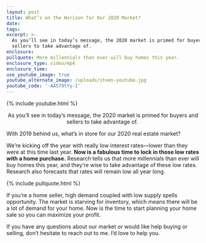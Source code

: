```yaml
---
layout: post
title: What’s on the Horizon for Our 2020 Market?
date:
tags:
excerpt: >-
  As you’ll see in today’s message, the 2020 market is primed for buyers and
  sellers to take advantage of.
enclosure:
pullquote: More millennials than ever will buy homes this year.
enclosure_type: video/mp4
enclosure_time:
use_youtube_image: true
youtube_alternate_image: /uploads/steen-youtube.jpg
youtube_code: '-AA579tYy-I'
---
```


{% include youtube.html %}<center>As you’ll see in today’s message, the 2020 market is primed for buyers and sellers to take advantage of.&nbsp;</center>

With 2019 behind us, what’s in store for our 2020 real estate market?

We’re kicking off the year with really low interest rates—lower than they were at this time last year. **Now is a fabulous time to lock in those low rates with a home purchase.** Research tells us that more millennials than ever will buy homes this year, and they’re wise to take advantage of these low rates. Research also forecasts that rates will remain low all year long.&nbsp;

{% include pullquote.html %}

If you’re a home seller, high demand coupled with low supply spells opportunity. The market is starving for inventory, which means there will be a lot of demand for your home. Now is the time to start planning your home sale so you can maximize your profit.&nbsp;

If you have any questions about our market or would like help buying or selling, don’t hesitate to reach out to me. I’d love to help you.&nbsp;